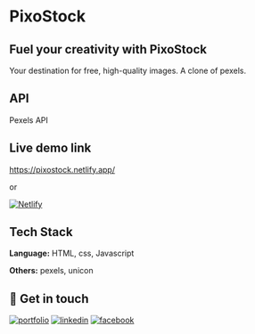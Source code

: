 
# PixoStock

## Fuel your creativity with PixoStock

Your destination for free, high-quality images.
A clone of pexels.
## API 
Pexels API

## Live demo link

https://pixostock.netlify.app/

or

[![Netlify](https://img.shields.io/badge/netlify-47939?style=for-the-badge&logo=netlify&&logoColor=white)](https://pixostock.netlify.app/)
## Tech Stack

**Language:** HTML, css, Javascript

**Others:** pexels, unicon

## 🔗 Get in touch
[![portfolio](https://img.shields.io/badge/my_portfolio-000?style=for-the-badge&logo=ko-fi&logoColor=white)](https://github.com/mashroorzisan)
[![linkedin](https://img.shields.io/badge/linkedin-0A66C2?style=for-the-badge&logo=linkedin&logoColor=white)](https://www.linkedin.com/in/ishtiaque-ahmed-bb3b341a9)
[![facebook](https://img.shields.io/badge/facebook-3b5998?style=for-the-badge&logo=facebook&&logoColor=white)](https://www.facebook.com/zews1232)

